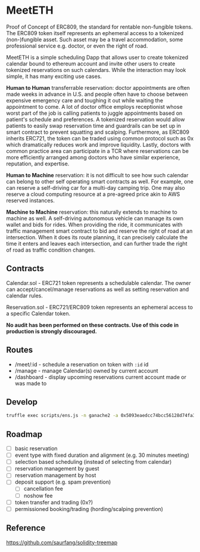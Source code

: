 # MeetETH

Proof of Concept of ERC809, the standard for rentable non-fungible tokens. The ERC809 token itself represents an ephemeral access to a tokenized (non-)fungible asset. Such asset may be a travel accommodation, some professional service e.g. doctor, or even the right of road.

MeetETH is a simple scheduling Dapp that allows user to create tokenized calendar bound to ethereum account and invite other users to create tokenized reservations on such calendars. While the interaction may look simple, it has many exciting use cases.

**Human to Human** transferrable reservation: doctor appointments are often made weeks in advance in U.S. and people often have to choose between expensive emergency care and toughing it out while waiting the appointment to come. A lot of doctor office employs receptionist whose worst part of the job is calling patients to juggle appointments based on patient's schedule and preferences.
A tokenized reservation would allow patients to easily swap reservation time and guardrails can be set up in smart contract to prevent squatting and scalping. Furthermore, as ERC809 inherits ERC721, the token can be traded using common protocol such as 0x which dramatically reduces work and improve liquidity.
Lastly, doctors with common practice area can participate in a TCR where reservations can be more efficiently arranged among doctors who have similar experience, reputation, and expertise.

**Human to Machine** reservation: it is not difficult to see how such calendar can belong to other self operating smart contracts as well. For example, one can reserve a self-driving car for a multi-day camping trip. One may also reserve a cloud computing resource at a pre-agreed price akin to AWS reserved instances.

**Machine to Machine** reservation: this naturally extends to machine to machine as well. A self-driving autonomous vehicle can manage its own wallet and bids for rides. When providing the ride, it communicates with traffic management smart contract to bid and reserve the right of road at an intersection. When it does its route planning, it can precisely calculate the time it enters and leaves each intersection, and can further trade the right of road as traffic condition changes.

## Contracts

Calendar.sol - ERC721 token represents a schedulable calendar. The owner can accept/cancel/manage reservations as well as setting reservation and calendar rules.

Reservation.sol - ERC721/ERC809 token represents an ephemeral access to a specific Calendar token.

**No audit has been performed on these contracts. Use of this code in production is strongly discouraged.**

## Routes

- /meet/:id - schedule a reservation on token with `:id` id
- /manage - manage Calendar(s) owned by current account
- /dashboard - display upcoming reservations current account made or was made to

## Develop

```bash
truffle exec scripts/ens.js -n ganache2 -a 0x5093eaedcc74bcc56128d74fa300e2ecf40c577c
```

## Roadmap

- [ ] basic reservation
- [ ] event type with fixed duration and alignment (e.g. 30 minutes meeting)
- [ ] selection based scheduling (instead of selecting from calendar)
- [ ] reservation management by guest
- [ ] reservation management by host
- [ ] deposit support (e.g. spam prevention)
  - [ ] cancellation fee
  - [ ] noshow fee
- [ ] token transfer and trading (0x?)
- [ ] permissioned booking/trading (hording/scalping prevention)

## Reference

https://github.com/saurfang/solidity-treemap
